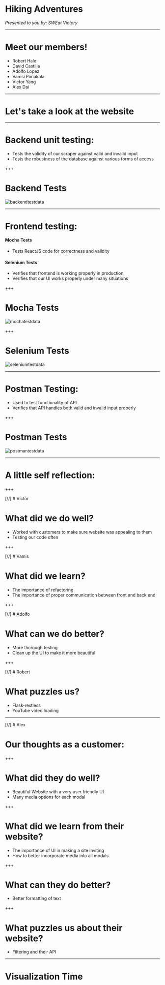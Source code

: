 # Hiking Adventures
*Presented to you by: SWEat Victory*

---

# Meet our members!
* Robert Hale
* David Castilla
* Adolfo Lopez
* Vamsi Ponakala
* Victor Yang
* Alex Dai

---

# Let's take a look at the website

---

# Backend unit testing:
* Tests the validity of our scraper against valid and invalid input
* Tests the robustness of the database against various forms of access

+++

# Backend Tests
![backendtestdata](./pitchimages/backend.PNG)

---

# Frontend testing:

#### Mocha Tests
* Tests ReactJS code for correctness and validity

#### Selenium Tests
* Verifies that frontend is working properly in production
* Verifies that our UI works properly under many situations

+++

# Mocha Tests
![mochatestdata](./pitchimages/mocha.PNG)

+++

# Selenium Tests
![seleniumtestdata](./pitchimages/selenium.PNG)

---

# Postman Testing:
* Used to test functionality of API
* Verifies that API handles both valid and invalid input properly

+++

# Postman Tests
![postmantestdata](./pitchimages/postman.PNG)

---

# A little self reflection:

+++

[//] # Victor
# What did we do well?
* Worked with customers to make sure website was appealing to them
* Testing our code often

+++

[//] # Vamis
# What did we learn?
* The importance of refactoring
* The importance of proper communication between front and back end

+++

[//] # Adolfo
# What can we do better?
* More thorough testing
* Clean up the UI to make it more beautiful

+++

[//] # Robert
# What puzzles us?
* Flask-restless
* YouTube video loading

---

[//] # Alex
# Our thoughts as a customer:

+++

# What did they do well?
* Beautiful Website with a very user friendly UI
* Many media options for each modal

+++

# What did we learn from their website?
* The importance of UI in making a site inviting
* How to better incorporate media into all modals

+++

# What can they do better?
* Better formatting of text

+++

# What puzzles us about their website?
* Filtering and their API

---

# Visualization Time